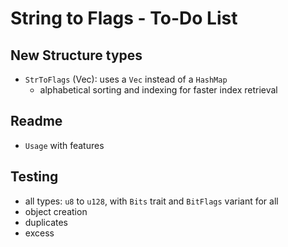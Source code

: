 # String to Flags - To-Do List

## New Structure types

- `StrToFlags` (Vec): uses a `Vec` instead of a `HashMap`
  - alphabetical sorting and indexing for faster index retrieval

## Readme

- `Usage` with features

## Testing

- all types: `u8` to `u128`, with `Bits` trait and `BitFlags` variant for all
- object creation
- duplicates
- excess
